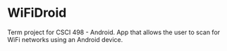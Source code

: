 WiFiDroid
=========

Term project for CSCI 498 - Android. App that allows the user to scan for WiFi networks using an Android device.
